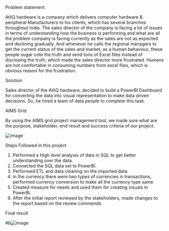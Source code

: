 Problem statement

AtliQ hardware is a company which delivers computer hardware & peripheral Manufacturers to his clients, which has several branches throughout India. The sales director of the company is facing a lot of issues in terms of understanding how the business is performing and what are all the problem company is facing currently as the sales are not as expected and declining gradually. And whenever he calls the regional managers to get the current status of the sales and market, as a human behaviour, these people sugar cote the truth and send tons of Excel files instead of disclosing the truth, which made the sales director more frustrated. Humans are not comfortable in consuming numbers from excel files, which is obvious reason for the frustration.

Solution

Sales director of the AltiQ hardware, decided to build a PowerBI Dashboard for converting the data into visual representation to make data driven decisions. So, he hired a team of data people to complete this task.

AIMS Grid

By using the AIMS grid project management tool, we made sure what are the purpose, stakeholder, end result and success criteria of our project.

![image](https://github.com/Sana-Afreen438/Sales_Insights/assets/99607942/33d3928c-bee1-4c8a-9db7-4cd6ab84c221)

Steps Followed in this project

1. Performed a High level analysis of data in SQL to get better understanding over the data.
2. Connected the SQL data set to PowerBI.
3. Performed ETL and data cleaning on the imported data.
4. In the currency there were two types of currencies in transactions, performed currency conversion to make all the currency type same
5. Created measure for needs and used them for creating visuals in PowerBi.
6. After the initial report reviewed by the stakeholders, made changes to the report based on the review commends.

Final result

#b![image](https://github.com/user-attachments/assets/c29270d8-eaa3-4977-aae7-4bc0af39b27c)


